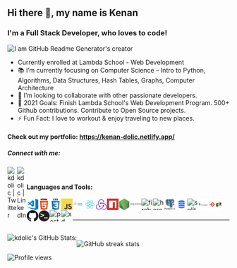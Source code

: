 ## Hi there 👋, my name is Kenan
### I'm a Full Stack Developer, who loves to code!
![I am GitHub Readme Generator's creator](https://www.nizek.com/wp-content/uploads/2018/11/Post-CLIENT-SIDE-VS-SERVER-SIDE-RENDERING-WHICH-IS-THE-BEST-OPTION.jpg)

- Currently enrolled at Lambda School - Web Development
- 📚 I’m currently focusing on Computer Science  – Intro to Python, Algorithms, Data Structures, Hash Tables, Graphs, Computer Architecture
- 👯 I’m looking to collaborate with other passionate developers.
- 🥅 2021 Goals: Finish Lambda School's Web Development Program. 500+ Github contributions. Contribute to Open Source projects.
- ⚡ Fun Fact: I love to workout & enjoy traveling to new places.

#### Check out my portfolio: https://kenan-dolic.netlify.app/

##### Connect with me:

[<img align="left" alt="kdolic | Twitter" width="22px" src="https://cdn.jsdelivr.net/npm/simple-icons@v3/icons/twitter.svg" />][twitter]
[<img align="left" alt="kdolic | LinkedIn" width="22px" src="https://cdn.jsdelivr.net/npm/simple-icons@v3/icons/linkedin.svg" />][linkedin]

<br />

#### Languages and Tools:

<img align="left" alt="Visual Studio Code" width="26px" src="https://raw.githubusercontent.com/github/explore/80688e429a7d4ef2fca1e82350fe8e3517d3494d/topics/visual-studio-code/visual-studio-code.png" />
<img align="left" alt="HTML5" width="26px" src="https://raw.githubusercontent.com/github/explore/80688e429a7d4ef2fca1e82350fe8e3517d3494d/topics/html/html.png" />
<img align="left" alt="CSS3" width="26px" src="https://raw.githubusercontent.com/github/explore/80688e429a7d4ef2fca1e82350fe8e3517d3494d/topics/css/css.png" />
<img align="left" alt="JavaScript" width="26px" src="https://raw.githubusercontent.com/github/explore/80688e429a7d4ef2fca1e82350fe8e3517d3494d/topics/javascript/javascript.png" />
<img align="left" alt="JavaScript" width="26px" src="https://raw.githubusercontent.com/github/explore/80688e429a7d4ef2fca1e82350fe8e3517d3494d/topics/java/java.png" />
<img align="left" alt="React" width="26px" src="https://raw.githubusercontent.com/github/explore/80688e429a7d4ef2fca1e82350fe8e3517d3494d/topics/react/react.png" />
<img align="left" alt="React" width="26px" src="https://raw.githubusercontent.com/github/explore/80688e429a7d4ef2fca1e82350fe8e3517d3494d/topics/redux/redux.png" />
<img align="left" alt="Node.js" width="26px" src="https://raw.githubusercontent.com/github/explore/80688e429a7d4ef2fca1e82350fe8e3517d3494d/topics/npm/npm.png" />
<img align="left" alt="Node.js" width="26px" src="https://raw.githubusercontent.com/github/explore/80688e429a7d4ef2fca1e82350fe8e3517d3494d/topics/nodejs/nodejs.png" />
<img align="left" src="https://raw.githubusercontent.com/devicons/devicon/master/icons/express/express-original-wordmark.svg" alt="express" width="26px" height="26px" />
<img align="left" src="https://www.vectorlogo.zone/logos/firebase/firebase-icon.svg" alt="firebase" width="26px" height="26px" />
<img align="left" src="https://www.vectorlogo.zone/logos/heroku/heroku-icon.svg" alt="heroku" width="26px" height="26px" />
<img align="left" src="https://raw.githubusercontent.com/devicons/devicon/master/icons/postgresql/postgresql-original-wordmark.svg" alt="postgresql" width="26px" height="26px" />
<img align="left" alt="SQL" width="26px" src="https://raw.githubusercontent.com/github/explore/80688e429a7d4ef2fca1e82350fe8e3517d3494d/topics/sql/sql.png" />
<img align="left" src="https://www.vectorlogo.zone/logos/sqlite/sqlite-icon.svg" alt="sqlite" width="26px" height="26px" />
<img align="left" alt="MongoDB" width="26px" src="https://raw.githubusercontent.com/github/explore/80688e429a7d4ef2fca1e82350fe8e3517d3494d/topics/mongodb/mongodb.png" />
<img align="left" alt="Git" width="26px" src="https://raw.githubusercontent.com/github/explore/80688e429a7d4ef2fca1e82350fe8e3517d3494d/topics/git/git.png" />
<img align="left" alt="GitHub" width="26px" src="https://raw.githubusercontent.com/github/explore/78df643247d429f6cc873026c0622819ad797942/topics/github/github.png" />
<img align="left" alt="Terminal" width="26px" src="https://raw.githubusercontent.com/github/explore/80688e429a7d4ef2fca1e82350fe8e3517d3494d/topics/terminal/terminal.png" />
<img align="left" src="https://www.vectorlogo.zone/logos/getpostman/getpostman-icon.svg" alt="postman" width="26px" height="26px" />
<img align="left" src="https://cdn.worldvectorlogo.com/logos/adobe-xd.svg" alt="xd" width="26px" height="26px" />

<br />
<br />

---

  <br />

  <img align="left" alt="kdolic's GitHub Stats:" src="https://github-readme-stats.vercel.app/api?username=kdolic&show_icons=true&hide_border=true&hide=issues&theme=merko" />

[twitter]: https://twitter.com/DolicKenan
[linkedin]: https://linkedin.com/in/kenan-dolic

![GitHub streak stats](https://github-readme-streak-stats.herokuapp.com/?user=kdolic)  

![Profile views](https://gpvc.arturio.dev/kdolic)  
